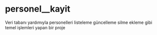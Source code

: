 # personel__kayit
 Veri tabanı yardımıyla personelleri listeleme güncelleme silme ekleme gibi temel işlemleri yapan bir proje
